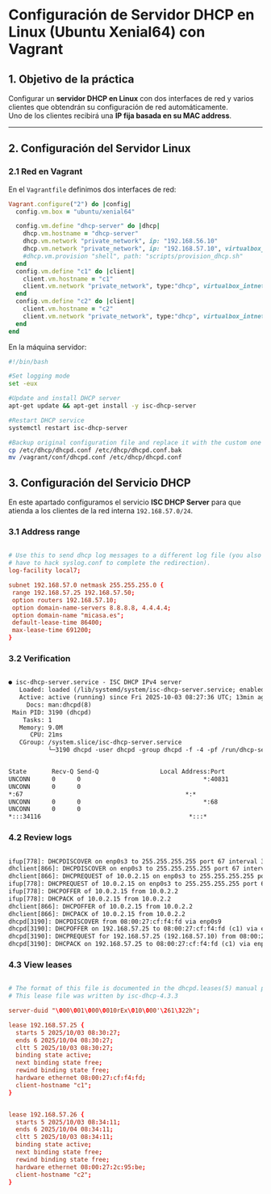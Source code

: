 # Configuración de Servidor DHCP en Linux (Ubuntu Xenial64) con Vagrant

## 1. Objetivo de la práctica

Configurar un **servidor DHCP en Linux** con dos interfaces de red y varios clientes que obtendrán su configuración de red automáticamente.  
Uno de los clientes recibirá una **IP fija basada en su MAC address**.

---

## 2. Configuración del Servidor Linux

### 2.1 Red en Vagrant

En el `Vagrantfile` definimos dos interfaces de red:

```ruby
Vagrant.configure("2") do |config|
  config.vm.box = "ubuntu/xenial64"

  config.vm.define "dhcp-server" do |dhcp|
    dhcp.vm.hostname = "dhcp-server"
    dhcp.vm.network "private_network", ip: "192.168.56.10"
    dhcp.vm.network "private_network", ip: "192.168.57.10", virtualbox_intnet: "dhcpnet"
    #dhcp.vm.provision "shell", path: "scripts/provision_dhcp.sh"
  end
  config.vm.define "c1" do |client|
    client.vm.hostname = "c1"
    client.vm.network "private_network", type:"dhcp", virtualbox_intnet: "dhcpnet"
  end
  config.vm.define "c2" do |client|
    client.vm.hostname = "c2"
    client.vm.network "private_network", type:"dhcp", virtualbox_intnet: "dhcpnet"
  end
end
```

En la máquina servidor:

```bash
#!/bin/bash

#Set logging mode
set -eux

#Update and install DHCP server
apt-get update && apt-get install -y isc-dhcp-server

#Restart DHCP service
systemctl restart isc-dhcp-server

#Backup original configuration file and replace it with the custom one
cp /etc/dhcp/dhcpd.conf /etc/dhcp/dhcpd.conf.bak
mv /vagrant/conf/dhcpd.conf /etc/dhcp/dhcpd.conf

```

## 3. Configuración del Servicio DHCP

En este apartado configuramos el servicio **ISC DHCP Server** para que atienda a los clientes de la red interna `192.168.57.0/24`.

### 3.1 Address range

```conf

# Use this to send dhcp log messages to a different log file (you also
# have to hack syslog.conf to complete the redirection).
log-facility local7;

subnet 192.168.57.0 netmask 255.255.255.0 {
 range 192.168.57.25 192.168.57.50;
 option routers 192.168.57.10;
 option domain-name-servers 8.8.8.8, 4.4.4.4;
 option domain-name "micasa.es";
 default-lease-time 86400;
 max-lease-time 691200;
}

```

### 3.2 Verification

```txt

● isc-dhcp-server.service - ISC DHCP IPv4 server
   Loaded: loaded (/lib/systemd/system/isc-dhcp-server.service; enabled; vendor preset: enabled)
   Active: active (running) since Fri 2025-10-03 08:27:36 UTC; 13min ago
     Docs: man:dhcpd(8)
 Main PID: 3190 (dhcpd)
    Tasks: 1
   Memory: 9.0M
      CPU: 21ms
   CGroup: /system.slice/isc-dhcp-server.service
           └─3190 dhcpd -user dhcpd -group dhcpd -f -4 -pf /run/dhcp-server/dhcpd.pid -cf /etc/dhcp/dhcpd.conf

```

```txt

State       Recv-Q Send-Q                 Local Address:Port                                Peer Address:Port
UNCONN      0      0                                  *:40831                                          *:*
UNCONN      0      0
*:67                                             *:*
UNCONN      0      0                                  *:68                                             *:*
UNCONN      0      0
*:::34116                                         *:::*

```

### 4.2 Review logs

```txt

ifup[778]: DHCPDISCOVER on enp0s3 to 255.255.255.255 port 67 interval 3 (xid=0x7c520b36)
dhclient[866]: DHCPDISCOVER on enp0s3 to 255.255.255.255 port 67 interval 3 (xid=0x7c520b36)
dhclient[866]: DHCPREQUEST of 10.0.2.15 on enp0s3 to 255.255.255.255 port 67 (xid=0x360b527c)
ifup[778]: DHCPREQUEST of 10.0.2.15 on enp0s3 to 255.255.255.255 port 67 (xid=0x360b527c)
ifup[778]: DHCPOFFER of 10.0.2.15 from 10.0.2.2
ifup[778]: DHCPACK of 10.0.2.15 from 10.0.2.2
dhclient[866]: DHCPOFFER of 10.0.2.15 from 10.0.2.2
dhclient[866]: DHCPACK of 10.0.2.15 from 10.0.2.2
dhcpd[3190]: DHCPDISCOVER from 08:00:27:cf:f4:fd via enp0s9
dhcpd[3190]: DHCPOFFER on 192.168.57.25 to 08:00:27:cf:f4:fd (c1) via enp0s9
dhcpd[3190]: DHCPREQUEST for 192.168.57.25 (192.168.57.10) from 08:00:27:cf:f4:fd (c1) via enp0s9
dhcpd[3190]: DHCPACK on 192.168.57.25 to 08:00:27:cf:f4:fd (c1) via enp0s9

```

### 4.3 View leases

```conf

# The format of this file is documented in the dhcpd.leases(5) manual page.
# This lease file was written by isc-dhcp-4.3.3

server-duid "\000\001\000\0010rEx\010\000'\261\322h";

lease 192.168.57.25 {
  starts 5 2025/10/03 08:30:27;
  ends 6 2025/10/04 08:30:27;
  cltt 5 2025/10/03 08:30:27;
  binding state active;
  next binding state free;
  rewind binding state free;
  hardware ethernet 08:00:27:cf:f4:fd;
  client-hostname "c1";
}

```

```conf

lease 192.168.57.26 {
  starts 5 2025/10/03 08:34:11;
  ends 6 2025/10/04 08:34:11;
  cltt 5 2025/10/03 08:34:11;
  binding state active;
  next binding state free;
  rewind binding state free;
  hardware ethernet 08:00:27:2c:95:be;
  client-hostname "c2";
}

```
